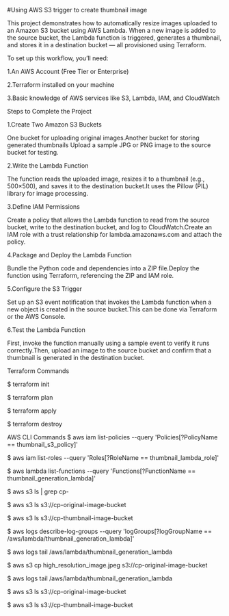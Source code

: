 #Using AWS S3 trigger to create thumbnail image

This project demonstrates how to automatically resize images uploaded to an Amazon S3 bucket using AWS Lambda. When a new image is added to the source bucket, the Lambda function is triggered, generates a thumbnail, and stores it in a destination bucket — all provisioned using Terraform.

To set up this workflow, you’ll need:

1.An AWS Account (Free Tier or Enterprise)

2.Terraform installed on your machine

3.Basic knowledge of AWS services like S3, Lambda, IAM, and CloudWatch

Steps to Complete the Project

1.Create Two Amazon S3 Buckets

One bucket for uploading original images.Another bucket for storing generated thumbnails Upload a sample JPG or PNG image to the source bucket for testing.

2.Write the Lambda Function

The function reads the uploaded image, resizes it to a thumbnail (e.g., 500×500), and saves it to the destination bucket.It uses the Pillow (PIL) library for image processing.

3.Define IAM Permissions

Create a policy that allows the Lambda function to read from the source bucket, write to the destination bucket, and log to CloudWatch.Create an IAM role with a trust relationship for lambda.amazonaws.com and attach the policy.

4.Package and Deploy the Lambda Function

Bundle the Python code and dependencies into a ZIP file.Deploy the function using Terraform, referencing the ZIP and IAM role.

5.Configure the S3 Trigger

Set up an S3 event notification that invokes the Lambda function when a new object is created in the source bucket.This can be done via Terraform or the AWS Console.

6.Test the Lambda Function

First, invoke the function manually using a sample event to verify it runs correctly.Then, upload an image to the source bucket and confirm that a thumbnail is generated in the destination bucket.

Terraform Commands

$ terraform init

$ terraform plan

$ terraform apply

$ terraform destroy

AWS CLI Commands $ aws iam list-policies --query 'Policies[?PolicyName == thumbnail_s3_policy]'

$ aws iam list-roles --query 'Roles[?RoleName == thumbnail_lambda_role]'

$ aws lambda list-functions --query 'Functions[?FunctionName == thumbnail_generation_lambda]'

$ aws s3 ls | grep cp-

$ aws s3 ls s3://cp-original-image-bucket

$ aws s3 ls s3://cp-thumbnail-image-bucket

$ aws logs describe-log-groups --query 'logGroups[?logGroupName == /aws/lambda/thumbnail_generation_lambda]'

$ aws logs tail /aws/lambda/thumbnail_generation_lambda

$ aws s3 cp high_resolution_image.jpeg s3://cp-original-image-bucket

$ aws logs tail /aws/lambda/thumbnail_generation_lambda

$ aws s3 ls s3://cp-original-image-bucket

$ aws s3 ls s3://cp-thumbnail-image-bucket

